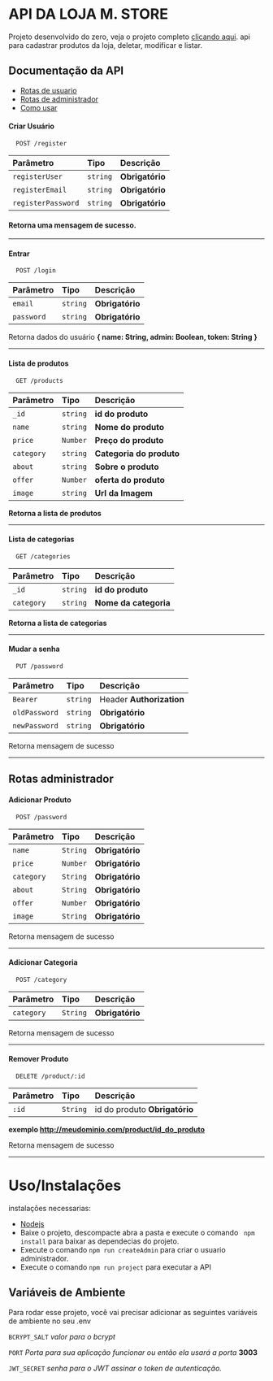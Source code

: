 
# API DA LOJA M. STORE

Projeto desenvolvido do zero, veja o projeto completo <a href="">clicando aqui</a>. api para cadastrar produtos da loja, deletar, modificar e listar. 


## Documentação da API


- [Rotas de usuario](#user)
- [Rotas de administrador](#admin)
- [Como usar](#howuse)


<a id="user"></a>

#### Criar Usuário

```http
  POST /register
```

| Parâmetro   | Tipo       | Descrição                           |
| :---------- | :--------- | :---------------------------------- |
| `registerUser` | `string` | **Obrigatório** |
| `registerEmail` | `string` | **Obrigatório** |
| `registerPassword` | `string` | **Obrigatório** |

#### Retorna uma mensagem de sucesso.

---

#### Entrar 

```
  POST /login
```

| Parâmetro   | Tipo       | Descrição                           |
| :---------- | :--------- | :---------------------------------- |
| `email` | `string` | **Obrigatório** |
| `password` | `string` | **Obrigatório** |

 Retorna dados do usuário **{ name: String,  admin: Boolean, token: String }**

---

#### Lista de produtos 

```http
  GET /products
```

| Parâmetro   | Tipo       | Descrição                           |
| :---------- | :--------- | :---------------------------------- |
| `_id` | `string` |  **id do produto** |
| `name` | `string` | **Nome do produto** |
| `price` | `Number` | **Preço do produto** |
| `category` | `string` | **Categoria do produto** |
| `about` | `string` | **Sobre o produto** |
| `offer` | `Number` | **oferta do produto** |
| `image` | `string` | **Url da Imagem** |


**Retorna a lista de produtos**

---

#### Lista de categorias 

```http
  GET /categories
```
| Parâmetro   | Tipo       | Descrição                           |
| :---------- | :--------- | :---------------------------------- |
| `_id` | `string` |  **id do produto** |
| `category` | `string` |  **Nome da categoria** |

**Retorna a lista de categorias**

---

#### Mudar a senha 

```http
  PUT /password
```

| Parâmetro   | Tipo       | Descrição                           |
| :---------- | :--------- | :---------------------------------- |
| `Bearer` | `string` |  Header **Authorization** |
| `oldPassword` | `string` | **Obrigatório** |
| `newPassword` | `string` | **Obrigatório** |

 Retorna mensagem de sucesso 

---


<a id="admin"></a>
## Rotas administrador 

#### Adicionar Produto

```http
  POST /password
```

| Parâmetro   | Tipo       | Descrição                           |
| :---------- | :--------- | :---------------------------------- |
| `name` | `String` |  **Obrigatório** |
| `price` | `Number` | **Obrigatório** |
| `category` | `String` | **Obrigatório** |
| `about` | `String` | **Obrigatório** |
| `offer` | `Number` | **Obrigatório** |
| `image` | `String` | **Obrigatório** |


 Retorna mensagem de sucesso 

---

#### Adicionar Categoria

```http
  POST /category
```

| Parâmetro   | Tipo       | Descrição                           |
| :---------- | :--------- | :---------------------------------- |
| `category` | `String` |  **Obrigatório** |

 Retorna mensagem de sucesso 

---


#### Remover Produto

```http
  DELETE /product/:id
```

| Parâmetro   | Tipo       | Descrição                           |
| :---------- | :--------- | :---------------------------------- |
| `:id` | `String` |  id do produto  **Obrigatório** |

**exemplo http://meudominio.com/product/id_do_produto**

 Retorna mensagem de sucesso 

---


<a id="howuse"></a>
# Uso/Instalações

instalações necessarias: 

* <a href="https://nodejs.org/en/">Nodejs</a>
* Baixe o projeto, descompacte abra a pasta e execute o comando ``` npm install``` para baixar as dependecias do projeto.
* Execute o comando ```npm run createAdmin``` para criar o usuario administrador.
* Execute o comando ```npm run project``` para executar a API


## Variáveis de Ambiente

Para rodar esse projeto, você vai precisar adicionar as seguintes variáveis de ambiente no seu .env

`BCRYPT_SALT` _valor para o bcrypt_

`PORT` _Porta para sua aplicação funcionar ou então ela usará a porta_ **3003**

`JWT_SECRET` _senha para o JWT assinar o token de autenticação._

